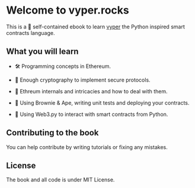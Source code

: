 # Welcome to vyper.rocks

This is a :construction: self-contained ebook to learn [vyper](https://vyper.readthedocs.io/en/stable/) the Python inspired smart contracts language.

## What you will learn

* :hammer_and_wrench: Programming concepts in Ethereum.

* :sponge: Enough cryptography to implement secure protocols.

* :toolbox: Ethreum internals and intricacies and how to deal with them.

* :link: Using Brownie & Ape, writing unit tests and deploying your contracts.

* :satellite: Using Web3.py to interact with smart contracts from Python.

## Contributing to the book

You can help contribute by writing tutorials or fixing any mistakes.

## License

The book and all code is under MIT License.
